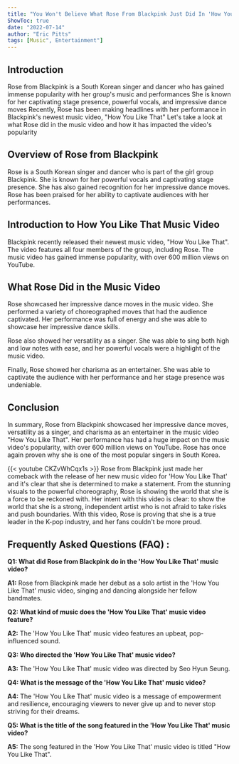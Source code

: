 ```yaml
---
title: "You Won't Believe What Rose From Blackpink Just Did In 'How You Like That' Music Video!"
ShowToc: true 
date: "2022-07-14"
author: "Eric Pitts" 
tags: [Music", Entertainment"]
---
```

## Introduction

Rose from Blackpink is a South Korean singer and dancer who has gained immense popularity with her group's music and performances She is known for her captivating stage presence, powerful vocals, and impressive dance moves Recently, Rose has been making headlines with her performance in Blackpink's newest music video, "How You Like That" Let's take a look at what Rose did in the music video and how it has impacted the video's popularity

## Overview of Rose from Blackpink

Rose is a South Korean singer and dancer who is part of the girl group Blackpink. She is known for her powerful vocals and captivating stage presence. She has also gained recognition for her impressive dance moves. Rose has been praised for her ability to captivate audiences with her performances.

## Introduction to How You Like That Music Video

Blackpink recently released their newest music video, "How You Like That". The video features all four members of the group, including Rose. The music video has gained immense popularity, with over 600 million views on YouTube.

## What Rose Did in the Music Video

Rose showcased her impressive dance moves in the music video. She performed a variety of choreographed moves that had the audience captivated. Her performance was full of energy and she was able to showcase her impressive dance skills.

Rose also showed her versatility as a singer. She was able to sing both high and low notes with ease, and her powerful vocals were a highlight of the music video.

Finally, Rose showed her charisma as an entertainer. She was able to captivate the audience with her performance and her stage presence was undeniable.

## Conclusion

In summary, Rose from Blackpink showcased her impressive dance moves, versatility as a singer, and charisma as an entertainer in the music video "How You Like That". Her performance has had a huge impact on the music video's popularity, with over 600 million views on YouTube. Rose has once again proven why she is one of the most popular singers in South Korea.

{{< youtube CKZvWhCqx1s >}} 
Rose from Blackpink just made her comeback with the release of her new music video for 'How You Like That' and it's clear that she is determined to make a statement. From the stunning visuals to the powerful choreography, Rose is showing the world that she is a force to be reckoned with. Her intent with this video is clear: to show the world that she is a strong, independent artist who is not afraid to take risks and push boundaries. With this video, Rose is proving that she is a true leader in the K-pop industry, and her fans couldn't be more proud.

## Frequently Asked Questions (FAQ) :
**Q1: What did Rose from Blackpink do in the 'How You Like That' music video?**

**A1:** Rose from Blackpink made her debut as a solo artist in the 'How You Like That' music video, singing and dancing alongside her fellow bandmates. 

**Q2: What kind of music does the 'How You Like That' music video feature?**

**A2:** The 'How You Like That' music video features an upbeat, pop-influenced sound. 

**Q3: Who directed the 'How You Like That' music video?**

**A3:** The 'How You Like That' music video was directed by Seo Hyun Seung. 

**Q4: What is the message of the 'How You Like That' music video?**

**A4:** The 'How You Like That' music video is a message of empowerment and resilience, encouraging viewers to never give up and to never stop striving for their dreams. 

**Q5: What is the title of the song featured in the 'How You Like That' music video?**

**A5:** The song featured in the 'How You Like That' music video is titled "How You Like That".



